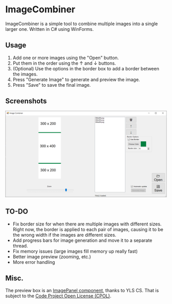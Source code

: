 # ImageCombiner

ImageCombiner is a simple tool to combine multiple images into a single larger one. 
Written in C# using WinForms.

## Usage

1. Add one or more images using the "Open" button. 
2. Put them in the order using the ↑ and ↓ buttons.
3. (Optional) Use the options in the border box to add a border between the images.
4. Press "Generate Image" to generate and preview the image.
5. Press "Save" to save the final image.

## Screenshots
![alt text](Screenshot1.PNG "Screenshot of the application")

## TO-DO

* Fix border size for when there are multiple images with different sizes. Right now, the border is applied to each pair of images, causing it to be the wrong width if the images are different sizes.
* Add progress bars for image generation and move it to a separate thread.
* Fix memory issues (large images fill memory up really fast)
* Better image preview (zooming, etc.)
* More error handling

## Misc.

The preview box is an [ImagePanel component](https://www.codeproject.com/Articles/26532/A-Zoomable-and-Scrollable-PictureBox), thanks to YLS CS. That is subject to the [Code Project Open License (CPOL)](https://www.codeproject.com/info/cpol10.aspx).
